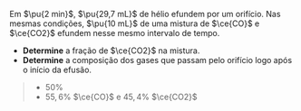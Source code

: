 Em $\pu{2 min}$, $\pu{29,7 mL}$ de hélio efundem por um orifício. Nas mesmas condições, $\pu{10 mL}$ de uma mistura de $\ce{CO}$ e $\ce{CO2}$ efundem nesse mesmo intervalo de tempo. 

- **Determine** a fração de $\ce{CO2}$ na mistura.
- **Determine** a composição dos gases que passam pelo orifício logo após o início da efusão.

> - $50\%$ 
> - $55,6\%$ $\ce{CO}$ e $45,4\%$ $\ce{CO2}$
